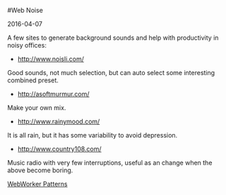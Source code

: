 #Web Noise

<!--- tags: productivity -->

2016-04-07

A few sites to generate background sounds and help with productivity in noisy offices:

*  http://www.noisli.com/
 
 Good sounds, not much selection, but can auto select some interesting combined preset.

*  http://asoftmurmur.com/

 Make your own mix.

*  http://www.rainymood.com/

 It is all rain, but it has some variability to avoid depression.

*  http://www.country108.com/ 

 Music radio with very few interruptions, useful as an change when the above become boring.

<ins class='nfooter'><a id='fnext' href='#blog/2016/2016-03-03-WebWorker-Patterns.md'>WebWorker Patterns</a></ins>
